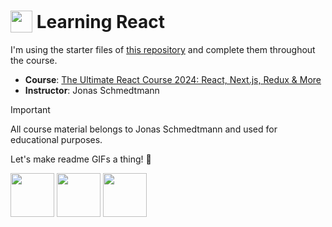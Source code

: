 # <sub><img src="https://github.com/user-attachments/assets/ef6e0325-a30b-44b5-860a-96d715e65469" height="35" width="35"></sub> Learning React

I'm using the starter files of [this repository](https://github.com/jonasschmedtmann/ultimate-react-course) and complete them throughout the course.

- **Course**: [The Ultimate React Course 2024: React, Next.js, Redux & More](https://www.udemy.com/course/the-ultimate-react-course/)
- **Instructor**: Jonas Schmedtmann

> [!IMPORTANT]
> All course material belongs to Jonas Schmedtmann and used for educational purposes.

Let's make readme GIFs a thing! 🤠

<img src="https://github.com/user-attachments/assets/dd64e37e-5c02-431b-81c1-7c67ca2d9890" height="70" width="70">
<img src="https://github.com/user-attachments/assets/09963718-71bf-4fef-b1b0-52c19a4364f9" height="70" width="70">
<img src="https://github.com/user-attachments/assets/34d0b489-2022-41c0-9713-b71db161ed6f" height="70" width="70">
